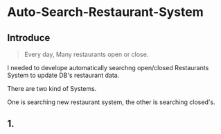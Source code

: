 # Auto-Search-Restaurant-System
## Introduce 
> Every day, Many restaurants open or close.

I needed to develope automatically searchng open/closed Restaurants System to update DB's restaurant data.

There are two kind of Systems.

One is searching new restaurant system,
the other is searching closed's.

## 1.
